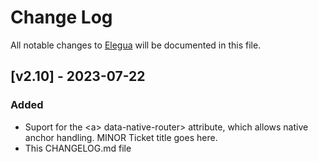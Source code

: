 # Change Log

All notable changes to [Elegua](http://github.com/howesteve/elegua) will be documented in this file.

## [v2.10] - 2023-07-22

### Added

- Suport for the \<a\> data-native-router> attribute, which allows native anchor handling.
  MINOR Ticket title goes here.
- This CHANGELOG.md file
